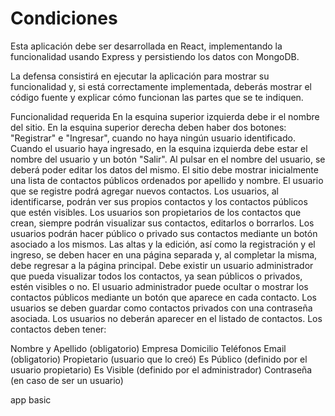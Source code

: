 # Condiciones

Esta aplicación debe ser desarrollada en React, implementando la funcionalidad usando Express y persistiendo los datos con MongoDB.

La defensa consistirá en ejecutar la aplicación para mostrar su funcionalidad y, si está correctamente implementada, deberás mostrar el código fuente y explicar cómo funcionan las partes que se te indiquen.

Funcionalidad requerida
En la esquina superior izquierda debe ir el nombre del sitio.
En la esquina superior derecha deben haber dos botones: "Registrar" e "Ingresar", cuando no haya ningún usuario identificado.
Cuando el usuario haya ingresado, en la esquina izquierda debe estar el nombre del usuario y un botón "Salir".
Al pulsar en el nombre del usuario, se deberá poder editar los datos del mismo.
El sitio debe mostrar inicialmente una lista de contactos públicos ordenados por apellido y nombre.
El usuario que se registre podrá agregar nuevos contactos.
Los usuarios, al identificarse, podrán ver sus propios contactos y los contactos públicos que estén visibles.
Los usuarios son propietarios de los contactos que crean, siempre podrán visualizar sus contactos, editarlos o borrarlos.
Los usuarios podrán hacer público o privado sus contactos mediante un botón asociado a los mismos.
Las altas y la edición, así como la registración y el ingreso, se deben hacer en una página separada y, al completar la misma, debe regresar a la página principal.
Debe existir un usuario administrador que pueda visualizar todos los contactos, ya sean públicos o privados, estén visibles o no.
El usuario administrador puede ocultar o mostrar los contactos públicos mediante un botón que aparece en cada contacto.
Los usuarios se deben guardar como contactos privados con una contraseña asociada.
Los usuarios no deberán aparecer en el listado de contactos.
Los contactos deben tener:

Nombre y Apellido (obligatorio)
Empresa
Domicilio
Teléfonos
Email (obligatorio)
Propietario (usuario que lo creó)
Es Público (definido por el usuario propietario)
Es Visible (definido por el administrador)
Contraseña (en caso de ser un usuario)


app basic
